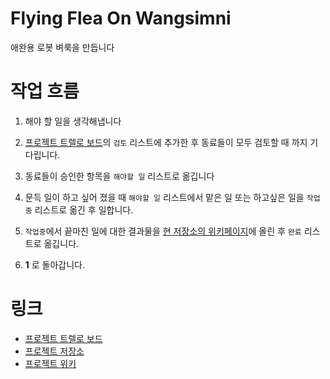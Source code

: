 # Flying Flea On Wangsimni
애완용 로봇 벼룩을 만듭니다

# 작업 흐름
1. 해야 할 일을 생각해냅니다

2. [프로젝트 트렐로 보드](https://trello.com/b/dhSjIcEa/flying-flea-on-wangsimni)의 `검토` 리스트에 추가한 후 동료들이 모두 검토할 때 까지 기다립니다.

3. 동료들이 승인한 항목을 `해야할 일` 리스트로 옮깁니다

4. 문득 일이 하고 싶어 졌을 때 `해야할 일` 리스트에서 맡은 일 또는 하고싶은 일을 `작업중` 리스트로 옮긴 후 일합니다.

5. `작업중`에서 끝마친 일에 대한 결과물을 [현 저장소의 위키페이지](https://github.com/teamwangsimni/flying-flea-on-wangsimni/wiki)에 올린 후 `완료` 리스트로 옮깁니다.

6. **1** 로 돌아갑니다.


# 링크
* [프로젝트 트렐로 보드]
* [프로젝트 저장소]
* [프로젝트 위키]

[프로젝트 트렐로 보드]: https://trello.com/b/dhSjIcEa/flying-flea-on-wangsimni
[프로젝트 저장소]: https://github.com/teamwangsimni/flying-flea-on-wangsimni
[프로젝트 위키]: https://github.com/teamwangsimni/flying-flea-on-wangsimni/wiki
